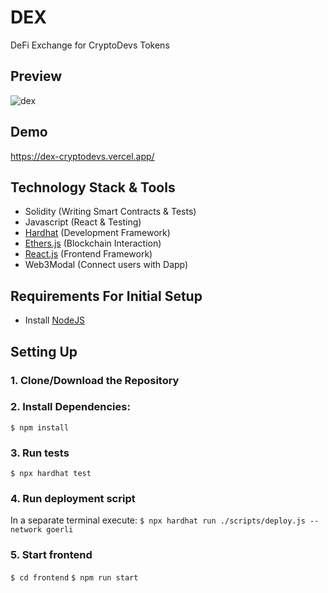 # DEX
DeFi Exchange for CryptoDevs Tokens

## Preview
![dex](https://user-images.githubusercontent.com/67428719/229110474-cd7a7a92-9c2f-4de2-930c-ae181cb4381a.png)

## Demo
https://dex-cryptodevs.vercel.app/

## Technology Stack & Tools

- Solidity (Writing Smart Contracts & Tests)
- Javascript (React & Testing)
- [Hardhat](https://hardhat.org/) (Development Framework)
- [Ethers.js](https://docs.ethers.io/v5/) (Blockchain Interaction)
- [React.js](https://reactjs.org/) (Frontend Framework)
- Web3Modal (Connect users with Dapp)

## Requirements For Initial Setup
- Install [NodeJS](https://nodejs.org/en/)

## Setting Up
### 1. Clone/Download the Repository

### 2. Install Dependencies:
`$ npm install`

### 3. Run tests
`$ npx hardhat test`

### 4. Run deployment script
In a separate terminal execute:
`$ npx hardhat run ./scripts/deploy.js --network goerli`

### 5. Start frontend
`$ cd frontend`
`$ npm run start`
